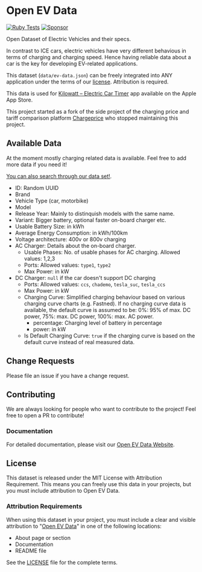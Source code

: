 # Open EV Data

[![Ruby Tests](https://github.com/KilowattApp/open-ev-data/actions/workflows/test.yml/badge.svg)](https://github.com/KilowattApp/open-ev-data/actions/workflows/test.yml)
[![Sponsor](https://img.shields.io/github/sponsors/KilowattApp?label=Sponsor&logo=GitHub)](https://github.com/sponsors/KilowattApp)

Open Dataset of Electric Vehicles and their specs.

In contrast to ICE cars, electric vehicles have very different behavious in
terms of charging and charging speed. Hence having reliable data about a car is
the key for developing EV-related applications.

This dataset (`data/ev-data.json`) can be freely integrated into ANY
application under the terms of our [license](#license). Attribution is required.

This data is used for [Kilowatt – Electric Car Timer](https://apps.apple.com/us/app/kilowatt-electric-car-timer/id1502312657?itsct=apps_box_link&itscg=30200) app available on the Apple App Store.

This project started as a fork of the side project of the charging price and tariff comparison platform
[Chargeprice](https://www.chargeprice.app) who stopped maintaining this project.

## Available Data

At the moment mostly charging related data is available. Feel free to add more
data if you need it!

[You can also search through our data set!](https://kilowattapp.github.io/search).

* ID: Random UUID
* Brand
* Vehicle Type (car, motorbike)
* Model
* Release Year: Mainly to distinquish models with the same name.
* Variant: Bigger battery, optional faster on-board charger etc.
* Usable Battery Size: in kWh
* Average Energy Consumption: in kWh/100km
* Voltage architecture: 400v or 800v charging
* AC Charger: Details about the on-board charger.
  * Usable Phases: No. of usable phases for AC charging. Allowed values: 1,2,3
  * Ports: Allowed values: `type1`, `type2`
  * Max Power: in kW
* DC Charger: `null` if the car doesn't support DC charging
  * Ports: Allowed values: `ccs`, `chademo`, `tesla_suc`, `tesla_ccs`
  * Max Power: in kW
  * Charging Curve: Simplified charging behaviour based on various charging
    curve charts (e.g. Fastned). If no charging curve data is available, the
    default curve is assumed to be: 0%: 95% of max. DC power, 75%: max. DC
    power, 100%: max. AC power.
    * percentage: Charging level of battery in percentage
    * power: in kW
  * Is Default Charging Curve: `true` if the charging curve is based on the
    default curve instead of real measured data.

## Change Requests

Please file an issue if you have a change request.

## Contributing

We are always looking for people who want to contribute to the
project! Feel free to open a PR to contribute!

### Documentation

For detailed documentation, please visit our [Open EV Data Website](https://kilowattapp.github.io/).

## License

This dataset is released under the MIT License with Attribution Requirement. This means you can freely use this data in your projects, but you must include attribution to Open EV Data.

### Attribution Requirements

When using this dataset in your project, you must include a clear and visible attribution to "[Open EV Data](https://github.com/KilowattApp/open-ev-data)" in one of the following locations:

* About page or section
* Documentation
* README file

See the [LICENSE](LICENSE) file for the complete terms.
